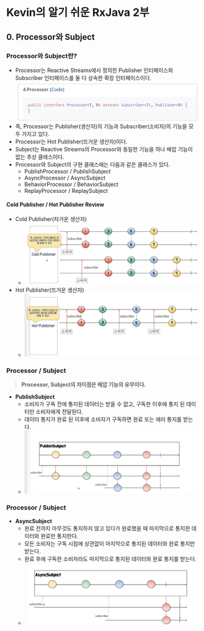 # Kevin의 알기 쉬운 RxJava 2부
## 0. Processor와 Subject

### Processor와 Subject란?
- Processor는 Reactive Streams에서 정의한 Publisher 인터페이스와 Subscriber 인터페이스를 둘 다 상속한 확장 인터페이스이다.
  ![processor](../img/processor.png)
- 즉, Processor는 Publisher(생산자)의 기능과 Subscriber(소비자)의 기능을 모두 가지고 있다.
- Processor는 Hot Publisher(뜨거운 생산자)이다.
- Subject는 Reactive Streams의 Processor와 동일한 기능을 하나 배압 기능이 없는 추상 클래스이다.
- Processor와 Subject의 구현 클래스에는 다음과 같은 클래스가 있다.
  - PublishProcessor / PublishSubject
  - AsyncProcessor / AsyncSubject
  - BehaviorProcessor / BehaviorSubject
  - ReplayProcessor / ReplaySubject
 
#### Cold Publisher / Hot Publisher Review
- Cold Publisher(차가운 생산자)
  - ![cold_publisher](../img/cold_publisher.png)
- Hot Publisher(뜨거운 생산자)
  - ![hot_publisher](../img/hot_publisher.png)

### **Processor** / Subject
> **Processor, Subject의 차이점은 배압 기능의 유무이다.**
- **PublishSubject**
  - 소비자가 구독 전에 통지된 데이터는 받을 수 없고, 구독한 이후에 통지 된 데이터만 소비자에게 전달된다.
  - 데이터 통지가 완료 된 이후에 소비자가 구독하면 완료 또는 에러 통지를 받는다.
  - ![publish_subject](../img/publish_subject.png)

### Processor / **Subject**
- **AsyncSubject**
  - 완료 전까지 아무것도 통지하지 않고 있다가 완료했을 때 마지막으로 통지한 데이터와 완료만 통지한다.
  - 모든 소비자는 구독 시점에 상관없이 마지막으로 통지된 데이터와 완료 통지만 받는다.
  - 완료 후에 구독한 소비자라도 마지막으로 통지된 데이터와 완료 통지를 받는다.
  - ![async_subject](../img/async_subject.png)
